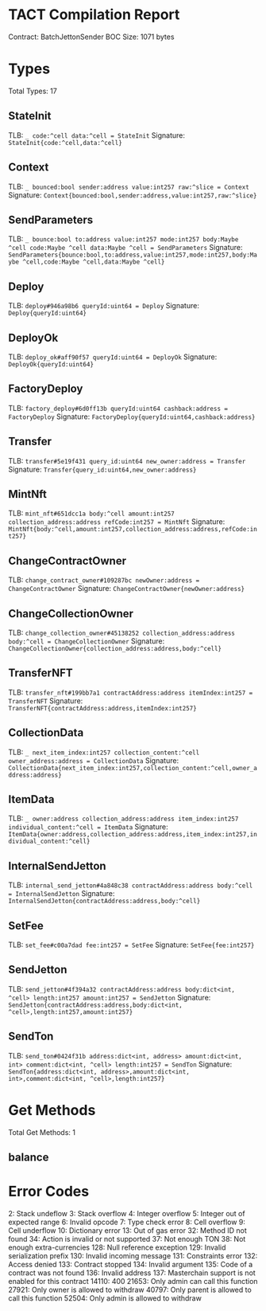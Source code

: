 # TACT Compilation Report
Contract: BatchJettonSender
BOC Size: 1071 bytes

# Types
Total Types: 17

## StateInit
TLB: `_ code:^cell data:^cell = StateInit`
Signature: `StateInit{code:^cell,data:^cell}`

## Context
TLB: `_ bounced:bool sender:address value:int257 raw:^slice = Context`
Signature: `Context{bounced:bool,sender:address,value:int257,raw:^slice}`

## SendParameters
TLB: `_ bounce:bool to:address value:int257 mode:int257 body:Maybe ^cell code:Maybe ^cell data:Maybe ^cell = SendParameters`
Signature: `SendParameters{bounce:bool,to:address,value:int257,mode:int257,body:Maybe ^cell,code:Maybe ^cell,data:Maybe ^cell}`

## Deploy
TLB: `deploy#946a98b6 queryId:uint64 = Deploy`
Signature: `Deploy{queryId:uint64}`

## DeployOk
TLB: `deploy_ok#aff90f57 queryId:uint64 = DeployOk`
Signature: `DeployOk{queryId:uint64}`

## FactoryDeploy
TLB: `factory_deploy#6d0ff13b queryId:uint64 cashback:address = FactoryDeploy`
Signature: `FactoryDeploy{queryId:uint64,cashback:address}`

## Transfer
TLB: `transfer#5e19f431 query_id:uint64 new_owner:address = Transfer`
Signature: `Transfer{query_id:uint64,new_owner:address}`

## MintNft
TLB: `mint_nft#651dcc1a body:^cell amount:int257 collection_address:address refCode:int257 = MintNft`
Signature: `MintNft{body:^cell,amount:int257,collection_address:address,refCode:int257}`

## ChangeContractOwner
TLB: `change_contract_owner#109287bc newOwner:address = ChangeContractOwner`
Signature: `ChangeContractOwner{newOwner:address}`

## ChangeCollectionOwner
TLB: `change_collection_owner#45138252 collection_address:address body:^cell = ChangeCollectionOwner`
Signature: `ChangeCollectionOwner{collection_address:address,body:^cell}`

## TransferNFT
TLB: `transfer_nft#199bb7a1 contractAddress:address itemIndex:int257 = TransferNFT`
Signature: `TransferNFT{contractAddress:address,itemIndex:int257}`

## CollectionData
TLB: `_ next_item_index:int257 collection_content:^cell owner_address:address = CollectionData`
Signature: `CollectionData{next_item_index:int257,collection_content:^cell,owner_address:address}`

## ItemData
TLB: `_ owner:address collection_address:address item_index:int257 individual_content:^cell = ItemData`
Signature: `ItemData{owner:address,collection_address:address,item_index:int257,individual_content:^cell}`

## InternalSendJetton
TLB: `internal_send_jetton#4a848c38 contractAddress:address body:^cell = InternalSendJetton`
Signature: `InternalSendJetton{contractAddress:address,body:^cell}`

## SetFee
TLB: `set_fee#c00a7dad fee:int257 = SetFee`
Signature: `SetFee{fee:int257}`

## SendJetton
TLB: `send_jetton#4f394a32 contractAddress:address body:dict<int, ^cell> length:int257 amount:int257 = SendJetton`
Signature: `SendJetton{contractAddress:address,body:dict<int, ^cell>,length:int257,amount:int257}`

## SendTon
TLB: `send_ton#0424f31b address:dict<int, address> amount:dict<int, int> comment:dict<int, ^cell> length:int257 = SendTon`
Signature: `SendTon{address:dict<int, address>,amount:dict<int, int>,comment:dict<int, ^cell>,length:int257}`

# Get Methods
Total Get Methods: 1

## balance

# Error Codes
2: Stack undeflow
3: Stack overflow
4: Integer overflow
5: Integer out of expected range
6: Invalid opcode
7: Type check error
8: Cell overflow
9: Cell underflow
10: Dictionary error
13: Out of gas error
32: Method ID not found
34: Action is invalid or not supported
37: Not enough TON
38: Not enough extra-currencies
128: Null reference exception
129: Invalid serialization prefix
130: Invalid incoming message
131: Constraints error
132: Access denied
133: Contract stopped
134: Invalid argument
135: Code of a contract was not found
136: Invalid address
137: Masterchain support is not enabled for this contract
14110: 400
21653: Only admin can call this function
27921: Only owner is allowed to withdraw
40797: Only parent is allowed to call this function
52504: Only admin is allowed to withdraw